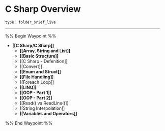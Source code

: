 # C Sharp Overview
 
```ccard
type: folder_brief_live
```
 
___

%% Begin Waypoint %%
- **[[C Sharp/C Sharp]]**
	- **[[Array, String and List]]**
	- **[[Basic Structure]]**
	- [[C Sharp - Defenition]]
	- [[Convert]]
	- **[[Enum and Struct]]**
	- **[[File Handling]]**
	- [[Foreach Loop]]
	- **[[LINQ]]**
	- **[[OOP - Part 1]]**
	- **[[OOP - Part 2]]**
	- [[Read() vs ReadLine()]]
	- [[String Interpolation]]
	- **[[Variables and Operators]]**

%% End Waypoint %%